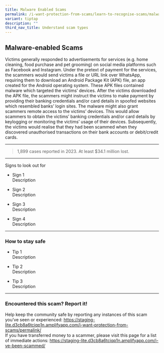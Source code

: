 ```yaml
---
title: Malware Enabled Scams
permalink: /i-want-protection-from-scams/learn-to-recognise-scams/malware-enabled-scams/
variant: tiptap
description: ""
third_nav_title: Understand scam types
---
```

<h2><strong>Malware-enabled Scams</strong></h2>
<p>Victims generally responded to advertisements for services (e.g. home
cleaning, food purchase and pet grooming) on social media platforms such
as Facebook and Instagram. Under the pretext of payment for the services,
the scammers would send victims a file or URL link over WhatsApp, requiring
them to download an Android Package Kit (APK) file, an app created for
the Android operating system. These APK files contained malware which targeted
the victims’ devices. After the victims downloaded the APK file, the scammers
might instruct the victims to make payment by providing their banking credentials
and/or card details in spoofed websites which resembled banks’ login sites.
The malware might also grant scammers remote access to the victims’ devices.
This would allow scammers to obtain the victims’ banking credentials and/or
card details by keylogging or monitoring the victims’ usage of their devices.
Subsequently, the victims would realise that they had been scammed when
they discovered unauthorised transactions on their bank accounts or debit/credit
cards.</p>
<hr>
<blockquote>
<p>1,899 cases reported in 2023. At least $34.1 million lost.</p>
</blockquote>
<hr>
<p>Signs to look out for</p>
<ul data-tight="true" class="tight">
<li>
<p>Sign 1
<br>Description</p>
</li>
<li>
<p>Sign 2
<br>Description</p>
</li>
<li>
<p>Sign 3
<br>Description</p>
</li>
<li>
<p>Sign 4
<br>Description</p>
</li>
</ul>
<hr>
<h3>How to stay safe</h3>
<ul data-tight="true" class="tight">
<li>
<p>Tip 1
<br>Description</p>
</li>
<li>
<p>Tip 2
<br>Description</p>
</li>
<li>
<p>Tip 3
<br>Description</p>
</li>
</ul>
<hr>
<h3>Encountered this scam? Report it!</h3>
<p>Help keep the community safe by reporting any instances of this scam you’ve
seen or experienced: <a href="https://staging-lite.d3cb8a6tciqp1n.amplifyapp.com/i-want-protection-from-scams/permalink/" rel="noopener noreferrer nofollow" target="_blank">https://staging-lite.d3cb8a6tciqp1n.amplifyapp.com/i-want-protection-from-scams/permalink/</a> 
<br>If you have transferred money to a scammer, please visit this page for
a list of immediate actions: <a href="https://staging-lite.d3cb8a6tciqp1n.amplifyapp.com/i-ve-been-scammed/" rel="noopener noreferrer nofollow" target="_blank">https://staging-lite.d3cb8a6tciqp1n.amplifyapp.com/i-ve-been-scammed/</a>
</p>
<p></p>
<p></p>
<p></p>